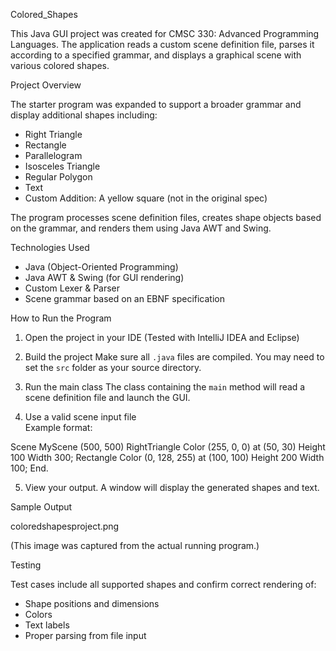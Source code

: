 Colored_Shapes

This Java GUI project was created for CMSC 330: Advanced Programming Languages. The 
application reads a custom scene definition file, parses it according to a specified 
grammar, and displays a graphical scene with various colored shapes.

Project Overview

The starter program was expanded to support a broader grammar and display additional 
shapes including:

- Right Triangle
- Rectangle
- Parallelogram
- Isosceles Triangle
- Regular Polygon
- Text
- Custom Addition: A yellow square (not in the original spec)

The program processes scene definition files, creates shape objects based on the grammar, 
and renders them using Java AWT and Swing.

Technologies Used

- Java (Object-Oriented Programming)
- Java AWT & Swing (for GUI rendering)
- Custom Lexer & Parser
- Scene grammar based on an EBNF specification

How to Run the Program

1. Open the project in your IDE
   (Tested with IntelliJ IDEA and Eclipse)

2. Build the project
   Make sure all `.java` files are compiled. You may need to set the `src` folder as     your source directory.

3. Run the main class 
   The class containing the `main` method will read a scene definition file and    launch the GUI.

4. Use a valid scene input file  
   Example format:

Scene MyScene (500, 500) 
RightTriangle Color (255, 0, 0) at (50, 30) Height 100 Width 300; 
Rectangle Color (0, 128, 255) at (100, 100) Height 200 Width 100; 
End.


5. View your output. A window will display the generated shapes and text.

Sample Output

coloredshapesproject.png

(This image was captured from the actual running program.)

Testing

Test cases include all supported shapes and confirm correct rendering of:

- Shape positions and dimensions
- Colors
- Text labels
- Proper parsing from file input
